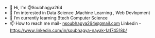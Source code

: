 - 👋 Hi, I’m @Soubhagya264
- 👀 I’m interested in Data Science ,Machine Learning , Web Devlopment
- 🌱 I’m currently learning Btech Computer Science
- 📫 How to reach me mail- nsoubhagya264@gmail.com Linkedin - https://www.linkedin.com/in/soubhagya-nayak-1a174518b/
<!---
Soubhagya264/Soubhagya264 is a ✨ special ✨ repository because its `README.md` (this file) appears on your GitHub profile.
You can click the Preview link to take a look at your changes.
--->
